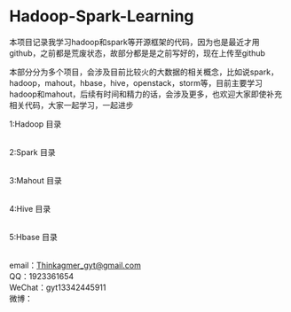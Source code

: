 # Hadoop-Spark-Learning
本项目记录我学习hadoop和spark等开源框架的代码，因为也是最近才用github，之前都是荒废状态，故部分都是是之前写好的，现在上传至github<br/>

本部分分为多个项目，会涉及目前比较火的大数据的相关概念，比如说spark，hadoop，mahout，hbase，hive，openstack，storm等，目前主要学习hadoop和mahout，后续有时间和精力的话，会涉及更多，也欢迎大家即使补充相关代码，大家一起学习，一起进步<br/>

1:Hadoop 目录<br><br>

2:Spark 目录<br><br>

3:Mahout 目录<br><br>

4:Hive 目录<br><br>

5:Hbase 目录<br><br>


email：Thinkagmer_gyt@gmail.com<br>
QQ：1923361654<br>
WeChat：gyt13342445911<br>
微博：
